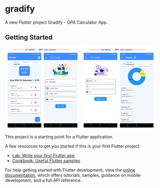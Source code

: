 # gradify

A new Flutter project Gradify - GPA Calculator App.

## Getting Started

<img src="https://github.com/F-Reza/Gradify_Flutter/blob/main/Untitled-1.png" width="49%"> 
<img src="https://github.com/F-Reza/Gradify_Flutter/blob/main/Untitled-2.png" width="49%"> 

This project is a starting point for a Flutter application.

A few resources to get you started if this is your first Flutter project:

- [Lab: Write your first Flutter app](https://docs.flutter.dev/get-started/codelab)
- [Cookbook: Useful Flutter samples](https://docs.flutter.dev/cookbook)

For help getting started with Flutter development, view the
[online documentation](https://docs.flutter.dev/), which offers tutorials,
samples, guidance on mobile development, and a full API reference.
